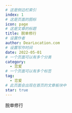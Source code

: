 ```yaml
---
# 这是侧边栏索引
index: 1
# 这是页面的图标
icon: page
# 这是文章的标题
title: 脱单修行
# 设置作者
author: DearLocation.com
# 设置写作时间
date: 2022-05-01
# 一个页面可以有多个分类
category:
  - 恋爱
# 一个页面可以有多个标签
tag:
  - 恋爱
# 此页面会出现在首页的文章板块中
star: true
---
```


脱单修行